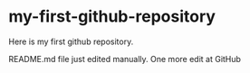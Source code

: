 # my-first-github-repository
Here is my first github repository.

README.md file just edited manually. One more edit at GitHub
